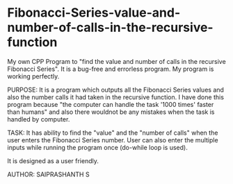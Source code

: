 # Fibonacci-Series-value-and-number-of-calls-in-the-recursive-function
My own CPP Program to "find the value and number of calls in the recursive Fibonacci Series".
It is a bug-free and errorless program.
My program is working perfectly.

PURPOSE:
It is a program which outputs all the Fibonacci Series values and also the number calls it had taken in the recursive function. I have done this program because "the computer can handle the task '1000 times' faster than humans" and also there wouldnot be any mistakes when the task is handled by computer.

TASK:
It has ability to find the "value" and the "number of calls" when the user enters the Fibonacci Series number.
User can also enter the multiple inputs while running the program once (do-while loop is used).

It is designed as a user friendly.

AUTHOR:
SAIPRASHANTH S
